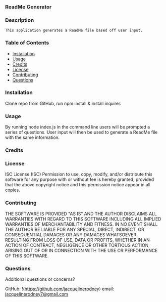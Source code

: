 ### ReadMe Generator

### Description 

    This application generates a ReadMe file based off user input.
    
### Table of Contents

- [Installation](#installation)
- [Usage](#usage)
- [Credits](#credits)
- [License](#license)
- [Contributing](#contributing)
- [Questions](#questions)

### Installation

Clone repo from GitHub, run npm install & install inquirer. 

### Usage
By running node index.js in the command line users will be prompted a series of questions. User input will then be used to generate a ReadMe file with the same information.

### Credits

### License

ISC License (ISC) Permission to use, copy, modify, and/or distribute this software for any purpose with or without fee is hereby granted, provided that the above copyright notice and this permission notice appear in all copies.

### Contributing

THE SOFTWARE IS PROVIDED "AS IS" AND THE AUTHOR DISCLAIMS ALL WARRANTIES WITH REGARD TO THIS SOFTWARE INCLUDING ALL IMPLIED WARRANTIES OF MERCHANTABILITY AND FITNESS. IN NO EVENT SHALL THE AUTHOR BE LIABLE FOR ANY SPECIAL, DIRECT, INDIRECT, OR CONSEQUENTIAL DAMAGES OR ANY DAMAGES WHATSOEVER RESULTING FROM LOSS OF USE, DATA OR PROFITS, WHETHER IN AN ACTION OF CONTRACT, NEGLIGENCE OR OTHER TORTIOUS ACTION, ARISING OUT OF OR IN CONNECTION WITH THE USE OR PERFORMANCE OF THIS SOFTWARE.

### Questions


Additional questions or concerns? 

GitHub: !(https://github.com/jacquelinerodney)
email: jacquelinerodney7@gmail.com
    
